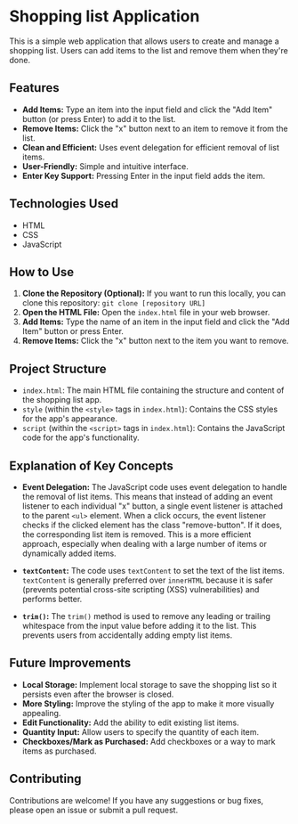 # Shopping list Application 

This is a simple web application that allows users to create and manage a shopping list.  Users can add items to the list and remove them when they're done.

## Features

* **Add Items:**  Type an item into the input field and click the "Add Item" button (or press Enter) to add it to the list.
* **Remove Items:** Click the "x" button next to an item to remove it from the list.
* **Clean and Efficient:** Uses event delegation for efficient removal of list items.
* **User-Friendly:** Simple and intuitive interface.
* **Enter Key Support:** Pressing Enter in the input field adds the item.

## Technologies Used

* HTML
* CSS
* JavaScript

## How to Use

1.  **Clone the Repository (Optional):** If you want to run this locally, you can clone this repository: `git clone [repository URL]`
2.  **Open the HTML File:** Open the `index.html` file in your web browser.
3.  **Add Items:** Type the name of an item in the input field and click the "Add Item" button or press Enter.
4.  **Remove Items:** Click the "x" button next to the item you want to remove.

## Project Structure

*   `index.html`: The main HTML file containing the structure and content of the shopping list app.
*   `style` (within the `<style>` tags in `index.html`):  Contains the CSS styles for the app's appearance.
*   `script` (within the `<script>` tags in `index.html`): Contains the JavaScript code for the app's functionality.

##  Explanation of Key Concepts

*   **Event Delegation:** The JavaScript code uses event delegation to handle the removal of list items. This means that instead of adding an event listener to each individual "x" button, a single event listener is attached to the parent `<ul>` element.  When a click occurs, the event listener checks if the clicked element has the class "remove-button". If it does, the corresponding list item is removed. This is a more efficient approach, especially when dealing with a large number of items or dynamically added items.

*   **`textContent`:** The code uses `textContent` to set the text of the list items. `textContent` is generally preferred over `innerHTML` because it is safer (prevents potential cross-site scripting (XSS) vulnerabilities) and performs better.

*   **`trim()`:** The `trim()` method is used to remove any leading or trailing whitespace from the input value before adding it to the list. This prevents users from accidentally adding empty list items.

## Future Improvements

*   **Local Storage:** Implement local storage to save the shopping list so it persists even after the browser is closed.
*   **More Styling:** Improve the styling of the app to make it more visually appealing.
*   **Edit Functionality:** Add the ability to edit existing list items.
*   **Quantity Input:** Allow users to specify the quantity of each item.
*   **Checkboxes/Mark as Purchased:** Add checkboxes or a way to mark items as purchased.

## Contributing

Contributions are welcome! If you have any suggestions or bug fixes, please open an issue or submit a pull request.
